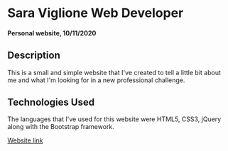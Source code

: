 # Sara Viglione Web Developer

#### Personal website, 10/11/2020

## Description

This is a small and simple website that I've created to tell a little bit about me and what I'm looking for in a new professional challenge.

## Technologies Used

The languages that I've used for this website were HTML5, CSS3, jQuery along with the Bootstrap framework.

[Website link](https://sarav92.github.io/personal-website/)
